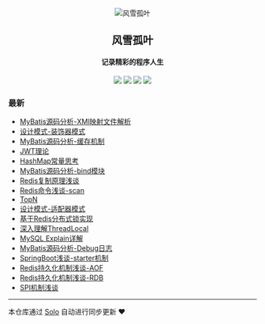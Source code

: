 <p align="center"><img alt="风雪孤叶" src="https://static.b3log.org/images/brand/solo-32.png"></p><h2 align="center">
风雪孤叶
</h2>

<h4 align="center">记录精彩的程序人生</h4>
<p align="center"><a title="风雪孤叶" target="_blank" href="https://github.com/Lonely1119/solo-blog"><img src="https://img.shields.io/github/last-commit/Lonely1119/solo-blog.svg?style=flat-square&color=FF9900"></a>
<a title="GitHub repo size in bytes" target="_blank" href="https://github.com/Lonely1119/solo-blog"><img src="https://img.shields.io/github/repo-size/Lonely1119/solo-blog.svg?style=flat-square"></a>
<a title="Solo Version" target="_blank" href="https://github.com/b3log/solo/releases"><img src="https://img.shields.io/badge/solo-3.6.5-f1e05a.svg?style=flat-square&color=blueviolet"></a>
<a title="Hits" target="_blank" href="https://github.com/b3log/hits"><img src="https://hits.b3log.org/Lonely1119/solo-blog.svg"></a></p>

### 最新

* [MyBatis源码分析-XMl映射文件解析](http://www.raocloud.cn/articles/2019/09/27/1569594596256.html)
* [设计模式-装饰器模式](http://www.raocloud.cn/articles/2019/09/27/1569567958843.html)
* [MyBatis源码分析-缓存机制](http://www.raocloud.cn/articles/2019/09/27/1569567839562.html)
* [JWT理论](http://www.raocloud.cn/articles/2019/09/24/1569319539938.html)
* [HashMap常量思考](http://www.raocloud.cn/articles/2019/09/24/1569305879380.html)
* [MyBatis源码分析-bind模块](http://www.raocloud.cn/articles/2019/09/24/1569305504546.html)
* [Redis复制原理浅谈](http://www.raocloud.cn/articles/2019/09/24/1569305192547.html)
* [Redis命令浅谈-scan](http://www.raocloud.cn/articles/2019/09/24/1569305155013.html)
* [TopN](http://www.raocloud.cn/articles/2019/09/24/1569292821969.html)
* [设计模式-适配器模式](http://www.raocloud.cn/articles/2019/09/24/1569292768318.html)
* [基于Redis分布式锁实现](http://www.raocloud.cn/articles/2019/09/24/1569292707712.html)
* [深入理解ThreadLocal](http://www.raocloud.cn/articles/2019/09/24/1569292582228.html)
* [MySQL Explain详解](http://www.raocloud.cn/articles/2019/09/24/1569292467306.html)
* [MyBatis源码分析-Debug日志](http://www.raocloud.cn/articles/2019/09/24/1569292349267.html)
* [SpringBoot浅谈-starter机制](http://www.raocloud.cn/articles/2019/09/24/1569292128023.html)
* [Redis持久化机制浅谈-AOF](http://www.raocloud.cn/articles/2019/09/24/1569289613141.html)
* [Redis持久化机制浅谈-RDB](http://www.raocloud.cn/articles/2019/09/23/1569228419349.html)
* [SPI机制浅谈](http://www.raocloud.cn/articles/2019/09/03/1567497038995.html)



---

本仓库通过 [Solo](https://github.com/b3log/solo) 自动进行同步更新 ❤️ 